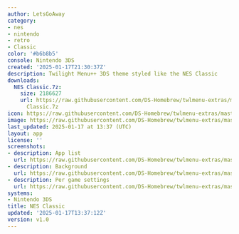 ```yaml
---
author: LetsGoAway
category:
- nes
- nintendo
- retro
- Classic
color: '#b6b8b5'
console: Nintendo 3DS
created: '2025-01-17T21:30:37Z'
description: Twilight Menu++ 3DS theme styled like the NES Classic
downloads:
  NES Classic.7z:
    size: 2186627
    url: https://raw.githubusercontent.com/DS-Homebrew/twlmenu-extras/master/_nds/TWiLightMenu/3dsmenu/themes/NES
      Classic.7z
icon: https://raw.githubusercontent.com/DS-Homebrew/twlmenu-extras/master/_nds/TWiLightMenu/3dsmenu/themes/meta/NES%20Classic/icon.png
image: https://raw.githubusercontent.com/DS-Homebrew/twlmenu-extras/master/_nds/TWiLightMenu/3dsmenu/themes/meta/NES%20Classic/icon.png
last_updated: 2025-01-17 at 13:37 (UTC)
layout: app
license: ''
screenshots:
- description: App list
  url: https://raw.githubusercontent.com/DS-Homebrew/twlmenu-extras/master/_nds/TWiLightMenu/3dsmenu/themes/meta/NES%20Classic/screenshots/app-list.png
- description: Background
  url: https://raw.githubusercontent.com/DS-Homebrew/twlmenu-extras/master/_nds/TWiLightMenu/3dsmenu/themes/meta/NES%20Classic/screenshots/background.png
- description: Per game settings
  url: https://raw.githubusercontent.com/DS-Homebrew/twlmenu-extras/master/_nds/TWiLightMenu/3dsmenu/themes/meta/NES%20Classic/screenshots/per-game-settings.png
systems:
- Nintendo 3DS
title: NES Classic
updated: '2025-01-17T13:37:12Z'
version: v1.0
---
```

